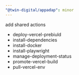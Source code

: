 ```yaml
---
"@twin-digital/appadap": minor
---
```


add shared actions

- deploy-vercel-prebiuld
- install-dependencies
- install-docker
- install-playwright
- manage-deployment-status
- promote-vercel-build
- pull-vercel-env
